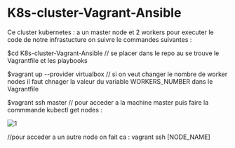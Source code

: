 # K8s-cluster-Vagrant-Ansible

Ce cluster kubernetes : a un master node et 2 workers 
pour executer le code de notre infrastucture on suivre le commandes suivantes : 


$cd K8s-cluster-Vagrant-Ansible // se placer dans le repo au se trouve le Vagrantfile et les playbooks

$vagrant up --provider virtualbox // si on veut changer le nombre de worker nodes il faut chnager la valeur du variable WORKERS_NUMBER dans le Vagrantfile 

$vagrant ssh master // pour acceder a la machine master puis faire la commmande kubectl get nodes :


![1](https://user-images.githubusercontent.com/124509691/235795928-18082e7a-c34e-4d53-baa2-646c6da5ce3a.PNG)


//pour acceder a un autre node on fait ca : vagrant ssh [NODE_NAME] 
